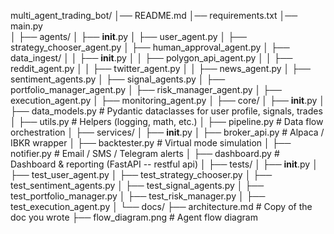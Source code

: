 multi_agent_trading_bot/
│── README.md
│── requirements.txt
│── main.py                   
│
├── agents/
│   ├── __init__.py
│   ├── user_agent.py
│   ├── strategy_chooser_agent.py
│   ├── human_approval_agent.py
│   ├── data_ingest/
│   │   ├── __init__.py
│   │   ├── polygon_api_agent.py
│   │   ├── reddit_agent.py
│   │   ├── twitter_agent.py
│   │   ├── news_agent.py
│   ├── sentiment_agents.py
│   ├── signal_agents.py
│   ├── portfolio_manager_agent.py
│   ├── risk_manager_agent.py
│   ├── execution_agent.py
│   ├── monitoring_agent.py
│
├── core/
│   ├── __init__.py
│   ├── data_models.py        # Pydantic dataclasses for user profile, signals, trades
│   ├── utils.py              # Helpers (logging, math, etc.)
│   ├── pipeline.py           # Data flow orchestration
│
├── services/
│   ├── __init__.py
│   ├── broker_api.py         # Alpaca / IBKR wrapper
│   ├── backtester.py         # Virtual mode simulation
│   ├── notifier.py           # Email / SMS / Telegram alerts
│   ├── dashboard.py          # Dashboard & reporting (FastAPI -- restful api)
│
├── tests/
│   ├── __init__.py
│   ├── test_user_agent.py
│   ├── test_strategy_chooser.py
│   ├── test_sentiment_agents.py
│   ├── test_signal_agents.py
│   ├── test_portfolio_manager.py
│   ├── test_risk_manager.py
│   ├── test_execution_agent.py
│
└── docs/
    ├── architecture.md        # Copy of the doc you wrote
    ├── flow_diagram.png       # Agent flow diagram

